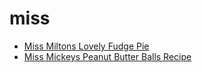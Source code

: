 # miss

 * [Miss Miltons Lovely Fudge Pie](index/m/miss-miltons-lovely-fudge-pie-109559.json)
 * [Miss Mickeys Peanut Butter Balls Recipe](index/m/miss-mickeys-peanut-butter-balls-recipe.json)
